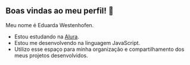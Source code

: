 ## Boas vindas ao meu perfil! 💜

Meu nome é Eduarda Westenhofen.

  - Estou estudando na [Alura](https://www.alura.com.br).
  - Estou me desenvolvendo na linguagem JavaScript.
  - Utilizo esse espaço para minha organização e compartilhamento dos meus projetos desenvolvidos.
